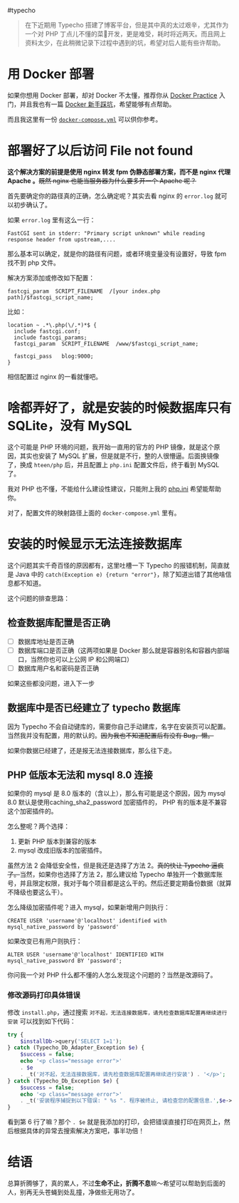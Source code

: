 #typecho 

> 在下近期用 Typecho 搭建了博客平台，但是其中真的太过艰辛，尤其作为一个对 PHP 丁点儿不懂的菜🐔开发，更是难受，耗时将近两天。而且网上资料太少，在此稍微记录下过程中遇到的坑，希望对后人能有些许帮助。

# 用 Docker 部署

如果你想用 Docker 部署，却对 Docker 不太懂，推荐你从 [Docker Practice](https://github.com/yeasy/docker_practice) 入门，并且我也有一篇 [Docker 新手踩坑](https://blog.fxcdev.com/archives/11/)，希望能够有点帮助。

而且我这里有一份 [`docker-compose.yml`](https://gist.github.com/emrysf/39b4220e0247a38f03d99a54bca15c00) 可以供你参考。

# 部署好了以后访问 File not found

**这个解决方案的前提是使用 nginx 转发 fpm 伪静态部署方案，而不是 nginx 代理 Apache 。**~~既然 nginx 也能当服务器为什么要多开一个 Apache 呢？~~

首先要确定你的路径真的正确，怎么确定呢？其实去看 nginx 的 `error.log` 就可以初步确认了。

如果 `error.log` 里有这么一行：

```log
FastCGI sent in stderr: "Primary script unknown" while reading response header from upstream,....
```

那么基本可以确定，就是你的路径有问题，或者环境变量没有设置好，导致 fpm 找不到 php 文件。

解决方案添加或修改如下配置：

```nginx
fastcgi_param  SCRIPT_FILENAME  /[your index.php path]/$fastcgi_script_name;
```

比如：

```nginx
location ~ .*\.php(\/.*)*$ {
  include fastcgi.conf;
  include fastcgi_params;
  fastcgi_param  SCRIPT_FILENAME  /www/$fastcgi_script_name;

  fastcgi_pass   blog:9000;
}
```

相信配置过 nginx 的一看就懂吧。

# 啥都弄好了，就是安装的时候数据库只有 SQLite，没有 MySQL

这个可能是 PHP 环境的问题，我开始一直用的官方的 PHP 镜像，就是这个原因，其实也安装了 MySQL 扩展，但是就是不行，整的人很懵逼。后面换镜像了，换成 `hteen/php` 后，并且配置上 `php.ini` 配置文件后，终于看到 MySQL 了。

我对 PHP 也不懂，不能给什么建设性建议，只能附上我的 [php.ini](https://gist.github.com/emrysf/a31c4c599dbb2fe51e70c8b7e304e287) 希望能帮助你。

对了，配置文件的映射路径上面的 `docker-compose.yml` 里有。

# 安装的时候显示无法连接数据库

这个问题其实千奇百怪的原因都有，这里吐槽一下 Typecho 的报错机制，简直就是 Java 中的 `catch(Exception e) {return "error"}`，除了知道出错了其他啥信息都不知道。

这个问题的排查思路：

## 检查数据库配置是否正确

- [ ] 数据库地址是否正确
- [ ] 数据库端口是否正确（这两项如果是 Docker 那么就是容器别名和容器内部端口，当然你也可以上公网 IP 和公网端口）
- [ ] 数据库用户名和密码是否正确

如果这些都没问题，进入下一步

## 数据库中是否已经建立了 typecho 数据库

因为 Typecho 不会自动键库的，需要你自己手动建库，名字在安装页可以配置。当然我并没有配置，用的默认的。~~因为我也不知道配置后有没有 Bug，懒。~~

如果你数据已经建了，还是报无法连接数据库，那么往下走。

## PHP 低版本无法和 mysql 8.0 连接

如果你的 mysql 是 8.0 版本的（含以上），那么有可能是这个原因，因为 mysql 8.0 默认是使用caching_sha2_password 加密插件的， PHP 有的版本是不兼容这个加密插件的。

怎么整呢？两个选择：

1. 更新 PHP 版本到兼容的版本
2. mysql 改成旧版本的加密插件。

虽然方法 2 会降低安全性，但是我还是选择了方法 2。~~真的快让 Typecho 逼疯了。~~当然，如果你也选择了方法 2，那么建议给 Typecho 单独开一个数据库账号，并且限定权限，我对于每个项目都是这么干的。然后还要定期备份数据（就算不降级也要这么干）。

怎么降级加密插件呢？进入 mysql，如果新增用户则执行：

```mysql
CREATE USER 'username'@'localhost' identified with mysql_native_password by 'password'
```

如果改变已有用户则执行：

```mysql
ALTER USER 'username'@'localhost' IDENTIFIED WITH mysql_native_password BY 'password';
```

你问我一个对 PHP 什么都不懂的人怎么发现这个问题的？当然是改源码了。

### 修改源码打印具体错误

修改 `install.php`，通过搜索 `对不起，无法连接数据库，请先检查数据库配置再继续进行安装` 可以找到如下代码：

```php
try {
    $installDb->query('SELECT 1=1');
} catch (Typecho_Db_Adapter_Exception $e) {
    $success = false;
    echo '<p class="message error">'
    . $e
    . _t('对不起，无法连接数据库，请先检查数据库配置再继续进行安装') . '</p>';
} catch (Typecho_Db_Exception $e) {
    $success = false;
    echo '<p class="message error">'
    . _t('安装程序捕捉到以下错误: " %s ". 程序被终止, 请检查您的配置信息.',$e->getMessage()) . '</p>';
}
```

看到第 6 行了嘛？那个 `. $e` 就是我添加的打印，会把错误直接打印在网页上，然后根据具体的异常去搜索解决方案吧，事半功倍！

# 结语

总算折腾够了，真的累人，不过**生命不止，折腾不息**嘛～希望可以帮助到后面的人，别再无头苍蝇到处乱撞，净做些无用功了。

